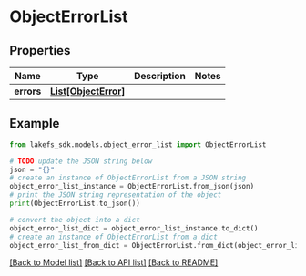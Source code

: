 # ObjectErrorList


## Properties

Name | Type | Description | Notes
------------ | ------------- | ------------- | -------------
**errors** | [**List[ObjectError]**](ObjectError.md) |  | 

## Example

```python
from lakefs_sdk.models.object_error_list import ObjectErrorList

# TODO update the JSON string below
json = "{}"
# create an instance of ObjectErrorList from a JSON string
object_error_list_instance = ObjectErrorList.from_json(json)
# print the JSON string representation of the object
print(ObjectErrorList.to_json())

# convert the object into a dict
object_error_list_dict = object_error_list_instance.to_dict()
# create an instance of ObjectErrorList from a dict
object_error_list_from_dict = ObjectErrorList.from_dict(object_error_list_dict)
```
[[Back to Model list]](../README.md#documentation-for-models) [[Back to API list]](../README.md#documentation-for-api-endpoints) [[Back to README]](../README.md)


